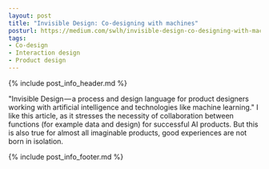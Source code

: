 ```yaml
---
layout: post
title: "Invisible Design: Co-designing with machines"
posturl: https://medium.com/swlh/invisible-design-co-designing-with-machines-aea62a1e0f6d
tags:
- Co-design
- Interaction design
- Product design
---
```


{% include post_info_header.md %}

"Invisible Design — a process and design language for product designers working with artificial intelligence and technologies like machine learning." I like this article, as it stresses the necessity of collaboration between functions (for example data and design) for successful AI products. But this is also true for almost all imaginable products, good experiences are not born in isolation.

<!--more-->
{% include post_info_footer.md %}
